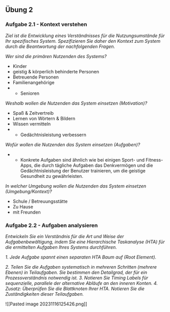 ## Übung 2

### Aufgabe 2.1 - Kontext verstehen

_Ziel ist die Entwicklung eines Verständnisses für die Nutzungsumstände für Ihr spezifisches System. Spezifizieren Sie daher den Kontext zum System durch die Beantwortung der nachfolgenden Fragen._

_Wer sind die primären Nutzenden des Systems?_

- Kinder
- geistig & körperlich behinderte Personen
- Betreuende Personen
- Familienangehörige
- - Senioren

_Weshalb wollen die Nutzenden das System einsetzen (Motivation)?_

- Spaß & Zeitvertreib
- Lernen von Wörtern & Bildern
- Wissen vermitteln
- - Gedächtnisleistung verbessern

_Wofür wollen die Nutzenden das System einsetzen (Aufgaben)?_

- - Konkrete Aufgaben sind ähnlich wie bei einigen Sport- und Fitness-Apps, die durch tägliche Aufgaben das Denkvermögen und die Gedächtnisleistung der Benutzer trainieren, um die geistige Gesundheit zu gewährleisten.

_In welcher Umgebung wollen die Nutzenden das System einsetzen (Umgebung/Kontext)?_

- Schule / Betreuungsstätte
- Zu Hause
- mit Freunden

### Aufgabe 2.2 - Aufgaben analysieren

_Entwickeln Sie ein Verständnis für die Art und Weise der Aufgabenbewältigung, indem Sie eine Hierarchische Taskanalyse (HTA) für die ermittelten Aufgaben Ihres Systems durchführen._

_1. Jede Aufgabe spannt einen separaten HTA Baum auf (Root Element)._

_2. Teilen Sie die Aufgaben systematisch in mehreren Schritten (mehrere Ebenen) in Teilaufgaben. Sie bestimmen den Detailgrad, der für ein Prozessverständnis notwendig ist. 3. Notieren Sie Timing Labels für sequenzielle, parallele der alternative Abläufe an den inneren Konten. 4. Zusatz: Überprüfen Sie die Blattknoten Ihrer HTA. Notieren Sie die Zuständigkeiten dieser Teilaufgaben._

![[Pasted image 20231116125426.png]]